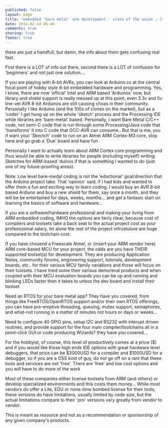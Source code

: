 ```yaml
---
published: false
layout: page
title: "embedded 'bare metal' arm development - state of the union ;-)"
date: 2014-02-14 06:46
comments: true
sharing: true
footer: true
---
```




there are just a handfull, but damn, the info about them gets confusing real fast.

First there is a LOT of info out there, second there is a LOT of confusion for 'beginners' and not just one solution.... 

If you are playing with 8-bit AVRs, you can look at Arduino.cc at the central focal point of hobby style 8-bit embedded hardware and programming. Yes, I know, there are now 'offical' Intel and ARM based 'Arduinos' now, but library and shield support is really messed up at this point, even 3.3v and 5v line-vel AVR 8-bit Arduinos are still causing choas in their community. Personally I like Arduino (and the 100s of clones on the market), but as a 'coder' I get hung up on the whole 'sketch' process and the Processing IDE while libraries are 'bare-metal' based. Personally, I want Bare Metal C/C++ code, not semi-C code that is run through some Processing/Java code that 'transforms' it into C code that GCC-AVR can consume.. But that is me, you if want your 'Skectch' code to run on an Atmel ARM Cortex-M3 core, stop here and go grab a 'Due' board and have fun. 

Personally I want to actually learn about ARM Cortex core programming and thus would be able to write libraries for people (including myself) writing Sketches for ARM-based 'duinos if that is something I wanted to do (just one of my future-proofing areas).

Note: Low level bare-medal coding is not the 'eductional' goal/direction that the Arduino project take. That 'opinion' said, if I had kids and wanted to offer them a fun and exciting way to learn coding, I would buy an AVR 8-bit based Ardiuno and buy a new shield for them, say once a month, and they will be be entertained for days, weeks, months... and get a fantasic start on learning the basics of software and hardware...

If you are a software/hardware professional and making your living from ARM embedded coding, IMHO the options are fairly clear, because cost of compilers and toolsets take a back seat to the actual project cost as your profeessional salary, let alone the rest of the project infrustuture are huge compared to the toolchain cost. 

If you have chosend a Freescale Atmel, or (insert your ARM vendor here) ARM core-based MCU for your project, the odds are you have THEIR supported toolset(s) for development. They are producing Application Notes, community forums, enginnering support, tutorials, development boards, etc.. for their various MCU family variations and those will focus on their toolsets. I have tried some their various demo/eval products and when coupled with their MCU evaluation boards you can be up and running and blinking LEDs faster then it takes to unbox the dev board and install their toolset.

Need an RTOS for your bare metal app? They have you covered; from things like FreeRTOS/OpenRTOS support and/or their own RTOS offerings, you can have pre-emptive threading, queuing, mutex support, semaphores, and what-not running in a matter of minutes not hours or days or weeks... 

Need to configure 40 GPIO pins, setup I2C and RS232 with interupt driven routines, and provide support for the four main compiler/toolchains all in a point-click GUI or code producing Wizards? they have you covered... 

For the hobbyist, of course, this level of productively comes at a price ($) and if you would like those high ends IDE options with great hardware level debuggers, that price can be $3000USD for a compiler and $1000USD for a debugger, so if you are a OSS kind of guy, do not go off on a rant that these tools and services are not 'free'. There are 'free' and low cost options and you will have to do more of the work  

Most of these companies either license toolsets from ARM (and others) or develop specialized environments and this costs them money... While most vendors do offer a Lite, EDU or none-time bombed license for their tools, these versions do have limitations, usually limited by code size, but the actual limitations compare to their 'pro' versions vary greatly from vendor to vendor.





This is meant as resource and not as a recommendation or sponsorship of any given company's products. 
